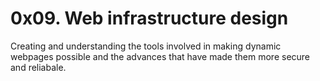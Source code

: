# 0x09. Web infrastructure design

Creating and understanding the tools involved in making dynamic webpages possible and the advances that have made them more secure and reliabale.
